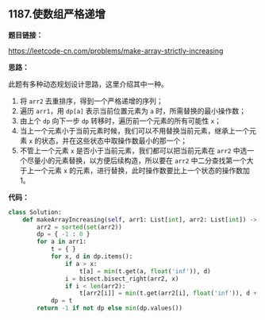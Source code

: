 ## 1187.使数组严格递增

**题目链接：**

https://leetcode-cn.com/problems/make-array-strictly-increasing

**思路：**

此题有多种动态规划设计思路，这里介绍其中一种。

1. 将 `arr2` 去重排序，得到一个严格递增的序列；
2. 遍历 `arr1`，用 `dp[a]` 表示当前位置元素为 `a` 时，所需替换的最小操作数；
3. 由上个 `dp` 向下一步 `dp` 转移时，遍历前一个元素的所有可能性 `x`；
4. 当上一个元素小于当前元素时候，我们可以不用替换当前元素，继承上一个元素 `x` 的状态，并在这些状态中取操作数最小的那一个；
5. 不管上一个元素 `x` 是否小于当前元素，我们都可以把当前元素在 `arr2` 中选一个尽量小的元素替换，以方便后续构造，所以要在 `arr2` 中二分查找第一个大于上一个元素 `x` 的元素，进行替换，此时操作数要比上一个状态的操作数加 1。


**代码：**
```python
class Solution:
    def makeArrayIncreasing(self, arr1: List[int], arr2: List[int]) -> int:
        arr2 = sorted(set(arr2))
        dp = { -1 : 0 }
        for a in arr1:
            t = { }
            for x, d in dp.items():
                if a > x:
                    t[a] = min(t.get(a, float('inf')), d)
                i = bisect.bisect_right(arr2, x)
                if i < len(arr2):
                    t[arr2[i]] = min(t.get(arr2[i], float('inf')), d + 1)
            dp = t
        return -1 if not dp else min(dp.values())
```


